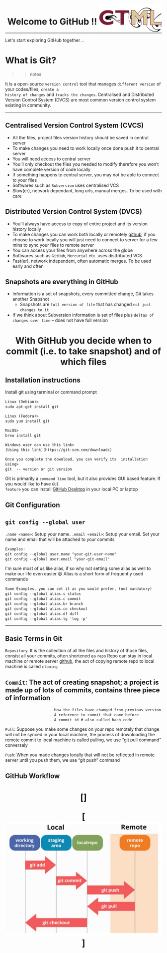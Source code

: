 <a href="https://web1.eng.famu.fsu.edu/~kshoele/CTML/">
    <img src="https://github.com/CTML-Group/Git-tuto/blob/main/images/logo_CTML.png" alt="CTML logo" title="CTML" align="right" height="90" />
</a>



<h1 align="center">
  Welcome to GitHub !!
</h1>


---
Let's start exploring GitHub together ..
# What is Git?

>> notes

It is a open-source <code>version control</code> tool that manages <code>different version</code> of your codes/files, <code>create a history of changes</code> and <code>tracks the changes</code>. Centralised and Distributed Version Control System (DVCS) are most common version control system existing in community.


---


## Centralised Version Control System (CVCS) 
- All the files, project files version history should be saved in central server
- To make changes you need to work locally once done push it to central server
- You will need access to central server
- You’ll only checkout the files you needed to modify therefore you won’t have complete version of code locally
- If something happens to central server, you may not be able to connect to your files
- Softwares such as <code>Subversion</code> uses centralised VCS
- Slow(er), network dependant, long urls, manual merges. To be used with care

## Distributed Version Control System (DVCS)  
- You’ll always have access to copy of entire project and its version history locally
- To make changes you can work both locally or remotely <a href="https://github.com/">github</a>, if you choose to work locally you will just need to connect to server for a few mins to sync your files to remote server
- You can access your files from anywhere across the globe
- Softwares such as <code>GitHub</code>, <code>Mercurial</code> etc. uses disttributed VCS
- Fast(er), network independent, often automatic merges. To be used early and often

## Snapshots are everything in GitHub
- Information is a set of snapshots, every committed change, Git takes another Snapshot
  - Snapshots are <code>full version of file</code> that has changed <code>not just changes to it</code>
- If we think about Subversion information is set of files plus <code>deltas of changes over time</code> – does not have full version
 <h1 align="center">
With GitHub you decide when to commit (i.e. to take snapshot) and of which files
</h1>


## Installation instructions

Install git using terminal or command prompt

```
Linux (Debian)>
sudo apt-get install git
```
```
Linux (Fedora)>
sudo yum install git
```
```
MacOS>
brew install git
```
```
Windows user can use this link>
[Using this link](https://git-scm.com/downloads)

```
```
Once you complete the download, you can verify its  installation using>
git  -- version or git version
```
Git is primarily a <code>command line</code> tool, but it also provides GUI based feature. If you would like to have <code>GUI feature</code> you can install
<a href="https://desktop.github.com/">GitHub Desktop</a> in your local PC or laptop

## Git Configuration

## `git config --global user`

`.name <name>`: Setup your name.
`.email <email>`: Setup your email.
Set your name and email that will be attached to your commits
```
Examples:
git config --global user.name "your-git-user-name"
git config --global user.email "your-git-email"
```
I'm sure most of us like alias, if so why not setting some alias as well to make our life even easier :smile:
Alias is a short form of frequently used commands

```
Some Examples, you can set it as you would prefer, (not mandatory)
git config --global alias.s status
git config --global alias.c commit
git config --global alias.br branch
git config --global alias.co checkout
git config --global alias.df diff
git config --global alias.lg 'log -p'
```

---
## Basic Terms in Git
<code>Repository</code>: It is the collection of all the files and history of those files, consist all your commits, often shortened as <code>repo</code>
		Repo can stay in local machine or remote server <a href="https://github.com/">github</a>, the act of copying remote repo to local machine is called <code>cloning</code>

## <code>Commit</code>: The act of creating snapshot; a project is made up of lots of commits, contains three piece of information
						- How the files have changed from previous version
						- A reference to commit that came before 
						- A commit id # also called hash code

<code>Pull</code>: Suppose you make some changes on your repo remotely that change will not be synced in your local machine, the process of downloading the remote commit to local machine is called pulling, we use “git pull command” conversely

<code>Push</code>: When you made changes locally that will not be reflected in remote server until you push them, we use “git push” command

## GitHub Workflow
<h1 align="center">
[]


[![Flux ejectiong from gaps](https://github.com/CTML-Group/Git-tuto/blob/main/images/git_workflow_architecture.JPG)]

</h1>

